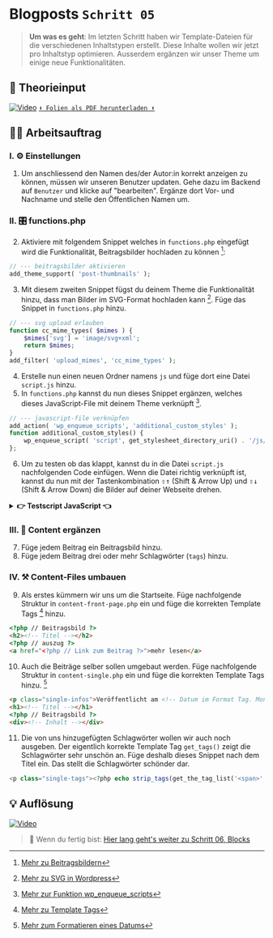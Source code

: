 # Blogposts `Schritt 05`
> **Um was es geht**: 
> Im letzten Schritt haben wir Template-Dateien für die verschiedenen Inhaltstypen erstellt.
> Diese Inhalte wollen wir jetzt pro Inhaltstyp optimieren. 
> Ausserdem ergänzen wir unser Theme um einige neue Funktionalitäten.

## 🧠 Theorieinput 
[![Video](https://i3.ytimg.com/vi/z1XVoRSLTjw/maxresdefault.jpg)](https://www.youtube.com/watch?v=z1XVoRSLTjw)
[`⬇️ Folien als PDF herunterladen ⬇️`](https://drive.google.com/file/d/176h8s3MVBNBkcg6lI3z981wA7a_5SoZG/view?usp=sharing)

## 🧑‍💻 Arbeitsauftrag

### I. ⚙️ Einstellungen
1. Um anschliessend den Namen des/der Autor:in korrekt anzeigen zu können, müssen wir unseren Benutzer updaten. Gehe dazu im Backend auf `Benutzer` und klicke auf "bearbeiten". Ergänze dort Vor- und Nachname und stelle den Öffentlichen Namen um.

### II. 🎛️ functions.php
2. Aktiviere mit folgendem Snippet welches in `functions.php` eingefügt wird die Funktionalität, Beitragsbilder hochladen zu können [^1]:
```php
// --- beitragsbilder aktivieren
add_theme_support( 'post-thumbnails' );
```
3. Mit diesem zweiten Snippet fügst du deinem Theme die Funktionalität hinzu, dass man Bilder im SVG-Format hochladen kann [^2]. Füge das Snippet in `functions.php` hinzu.
```php
// --- svg upload erlauben
function cc_mime_types( $mimes ) {
	$mimes['svg'] = 'image/svg+xml';
	return $mimes;
}
add_filter( 'upload_mimes', 'cc_mime_types' );
```
4. Erstelle nun einen neuen Ordner namens `js` und füge dort eine Datei `script.js` hinzu.
5. In `functions.php` kannst du nun dieses Snippet ergänzen, welches dieses JavaScript-File mit deinem Theme verknüpft [^3].
```php
// --- javascript-file verknüpfen
add_action( 'wp_enqueue_scripts', 'additional_custom_styles' );
function additional_custom_styles() {
	wp_enqueue_script( 'script', get_stylesheet_directory_uri() . '/js/script.js' );
};
```
6. Um zu testen ob das klappt, kannst du in die Datei `script.js` nachfolgenden Code einfügen. Wenn die Datei richtig verknüpft ist, kannst du nun mit der Tastenkombination <kbd>⇧↑</kbd> (Shift & Arrow Up) und <kbd>⇧↓</kbd> (Shift & Arrow Down) die Bilder auf deiner Webseite drehen.

<details>
<summary><strong>👉 Testscript JavaScript 👈</strong></summary>

```javascript
document.addEventListener('DOMContentLoaded', function () {

    // --- beispielfunktion - rotate images on keycombo
    const IMAGES = document.querySelectorAll('main img')
    IMAGES.forEach(img => { img.style.transition = '0.5s' })
    document.onkeydown = keydown;
    function keydown (evt) {
        if (!evt) evt = event;
        if(evt.shiftKey && evt.keyCode === 38) {
            IMAGES.forEach(img => { img.style.transform = 'rotate(180deg)'; })
        }else if(evt.shiftKey && evt.keyCode === 40){
            IMAGES.forEach(img => { img.style.transform = 'rotate(0deg)'; })
        }
    }

}, false);
```
</details>

### III. 📃 Content ergänzen
7. Füge jedem Beitrag ein Beitragsbild hinzu.
8. Füge jedem Beitrag drei oder mehr Schlagwörter (`tags`) hinzu.

### IV. ⚒️ Content-Files umbauen
9. Als erstes kümmern wir uns um die Startseite. Füge nachfolgende Struktur in `content-front-page.php` ein und füge die korrekten Template Tags [^4] hinzu.
```html
<?php // Beitragsbild ?>
<h2><!-- Titel --></h2>
<?php // auszug ?>
<a href="<?php // Link zum Beitrag ?>">mehr lesen</a>
```
10. Auch die Beiträge selber sollen umgebaut werden. Füge nachfolgende Struktur in `content-single.php` ein und füge die korrekten Template Tags hinzu. [^5]
```html
<p class="single-infos">Veröffentlicht am <!-- Datum im Format Tag. Monat Jahr --> von <!-- Autor:in --></p>
<h1><!-- Titel --></h1>
<?php // Beitragsbild ?>
<div><!-- Inhalt --></div>
```
11. Die von uns hinzugefügten Schlagwörter wollen wir auch noch ausgeben. Der eigentlich korrekte Template Tag `get_tags()` zeigt die Schlagwörter sehr unschön an. Füge deshalb dieses Snippet nach dem Titel ein. Das stellt die Schlagwörter schönder dar.
```php
<p class="single-tags"><?php echo strip_tags(get_the_tag_list('<span>',',&nbsp;','</span>')); ?></p>
```

[^1]: [Mehr zu Beitragsbildern](https://codex.wordpress.org/Post_Thumbnails)
[^2]: [Mehr zu SVG in Wordpress](https://css-tricks.com/snippets/wordpress/allow-svg-through-wordpress-media-uploader/)
[^3]: [Mehr zur Funktion wp_enqueue_scripts](https://developer.wordpress.org/reference/functions/wp_enqueue_script/)
[^4]: [Mehr zu Template Tags](https://codex.wordpress.org/Template_Tags)
[^5]: [Mehr zum Formatieren eines Datums](https://www.php.net/manual/de/function.date.php)

## 💡 Auflösung 
[![Video](https://i3.ytimg.com/vi/z1XVoRSLTjw/maxresdefault.jpg)](https://www.youtube.com/watch?v=z1XVoRSLTjw)

>  🔗 Wenn du fertig bist:
>  [Hier lang geht's weiter zu Schritt 06, Blocks](/06_blocks)